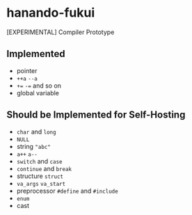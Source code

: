 # hanando-fukui
[EXPERIMENTAL] Compiler Prototype

## Implemented
* pointer
* `++a` `--a`
* `+=` `-=` and so on
* global variable

## Should be Implemented for Self-Hosting
* `char` and `long`
* `NULL`
* string `"abc"`
* `a++` `a--`
* `switch` and `case`
* `continue` and `break`
* structure `struct`
* `va_args` `va_start`
* preprocessor `#define` and `#include`
* `enum`
* cast

